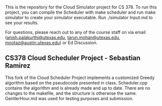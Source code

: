 This is the repository for the Cloud Simulator project for CS 378. To run this project, you can compile the Scheduler with make scheduler and run make simulator to create your simulator executable. Run ./simulator Input.md to see your results.

For questions, please reach out to any of the course staff on via email (anish.palakurthi@utexas.edu, tarun.mohan@utexas.edu, mootaz@austin.utexas.edu) or Ed Discussion.

## CS378 Cloud Scheduler Project - Sebastian Ramirez
This fork of the Cloud Scheduler Project implements a customized Greedy algorithm based on the pseudocode presented in class.
Scheduler.cpp contains the algorithm and is already made and up to date. There are no changes to the makefile, and the structure is otherwise the same.
GentlerHour.md was used for testing purposes and submission.
